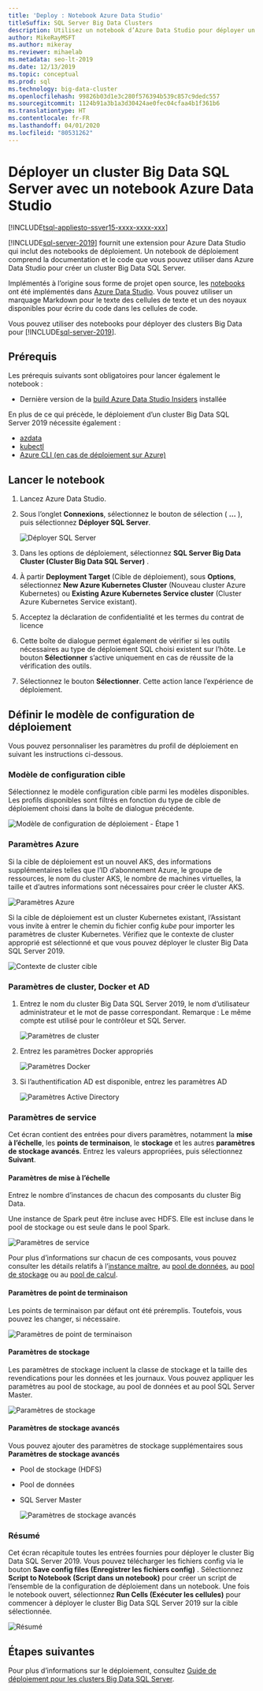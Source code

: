 ```yaml
---
title: 'Deploy : Notebook Azure Data Studio'
titleSuffix: SQL Server Big Data Clusters
description: Utilisez un notebook d’Azure Data Studio pour déployer un cluster Big Data.
author: MikeRayMSFT
ms.author: mikeray
ms.reviewer: mihaelab
ms.metadata: seo-lt-2019
ms.date: 12/13/2019
ms.topic: conceptual
ms.prod: sql
ms.technology: big-data-cluster
ms.openlocfilehash: 99826b03d1e3c280f576394b539c857c9dedc557
ms.sourcegitcommit: 1124b91a3b1a3d30424ae0fec04cfaa4b1f361b6
ms.translationtype: HT
ms.contentlocale: fr-FR
ms.lasthandoff: 04/01/2020
ms.locfileid: "80531262"
---
```

# <a name="deploy-sql-server-big-data-cluster-with-azure-data-studio-notebook"></a>Déployer un cluster Big Data SQL Server avec un notebook Azure Data Studio

[!INCLUDE[tsql-appliesto-ssver15-xxxx-xxxx-xxx](../includes/tsql-appliesto-ssver15-xxxx-xxxx-xxx.md)]

[!INCLUDE[sql-server-2019](../includes/sssqlv15-md.md)] fournit une extension pour Azure Data Studio qui inclut des notebooks de déploiement. Un notebook de déploiement comprend la documentation et le code que vous pouvez utiliser dans Azure Data Studio pour créer un cluster Big Data SQL Server.

Implémentés à l’origine sous forme de projet open source, les [notebooks](../azure-data-studio/notebooks-guidance.md) ont été implémentés dans [Azure Data Studio](https://docs.microsoft.com/sql/azure-data-studio/download). Vous pouvez utiliser un marquage Markdown pour le texte des cellules de texte et un des noyaux disponibles pour écrire du code dans les cellules de code.

Vous pouvez utiliser des notebooks pour déployer des clusters Big Data pour [!INCLUDE[sql-server-2019](../includes/sssqlv15-md.md)].

## <a name="prerequisites"></a>Prérequis

Les prérequis suivants sont obligatoires pour lancer également le notebook :

* Dernière version de la [build Azure Data Studio Insiders](https://github.com/microsoft/azuredatastudio#try-out-the-latest-insiders-build-from-master) installée

En plus de ce qui précède, le déploiement d’un cluster Big Data SQL Server 2019 nécessite également :

* [azdata](deploy-install-azdata.md)
* [kubectl](https://kubernetes.io/docs/tasks/tools/install-kubectl/#install-kubectl-binary-using-native-package-management)
* [Azure CLI (en cas de déploiement sur Azure)](https://docs.microsoft.com/cli/azure/install-azure-cli?view=azure-cli-latest)

## <a name="launch-the-notebook"></a>Lancer le notebook

1. Lancez Azure Data Studio.

2. Sous l’onglet **Connexions**, sélectionnez le bouton de sélection ( **...** ), puis sélectionnez **Déployer SQL Server**.

   ![Déployer SQL Server](media/notebooks-deploy/deploy-notebooks.png)

3. Dans les options de déploiement, sélectionnez **SQL Server Big Data Cluster (Cluster Big Data SQL Server)** .

4. À partir **Deployment Target** (Cible de déploiement), sous **Options**, sélectionnez **New Azure Kubernetes Cluster** (Nouveau cluster Azure Kubernetes) ou **Existing Azure Kubernetes Service cluster** (Cluster Azure Kubernetes Service existant).

5. Acceptez la déclaration de confidentialité et les termes du contrat de licence

6. Cette boîte de dialogue permet également de vérifier si les outils nécessaires au type de déploiement SQL choisi existent sur l’hôte. Le bouton **Sélectionner** s’active uniquement en cas de réussite de la vérification des outils.

7. Sélectionnez le bouton **Sélectionner**. Cette action lance l’expérience de déploiement.

## <a name="set-deployment-configuration-template"></a>Définir le modèle de configuration de déploiement

Vous pouvez personnaliser les paramètres du profil de déploiement en suivant les instructions ci-dessous.

### <a name="target-configuration-template"></a>Modèle de configuration cible

Sélectionnez le modèle configuration cible parmi les modèles disponibles. Les profils disponibles sont filtrés en fonction du type de cible de déploiement choisi dans la boîte de dialogue précédente.

   ![Modèle de configuration de déploiement - Étape 1](media/notebooks-deploy/deployment-configuration-template.png)

### <a name="azure-settings"></a>Paramètres Azure

Si la cible de déploiement est un nouvel AKS, des informations supplémentaires telles que l’ID d’abonnement Azure, le groupe de ressources, le nom du cluster AKS, le nombre de machines virtuelles, la taille et d’autres informations sont nécessaires pour créer le cluster AKS.

   ![Paramètres Azure](media/notebooks-deploy/azure-settings.png)

Si la cible de déploiement est un cluster Kubernetes existant, l’Assistant vous invite à entrer le chemin du fichier config *kube* pour importer les paramètres de cluster Kubernetes. Vérifiez que le contexte de cluster approprié est sélectionné et que vous pouvez déployer le cluster Big Data SQL Server 2019.

   ![Contexte de cluster cible](media/notebooks-deploy/target-cluster-context.png)

### <a name="cluster-docker-and-ad-settings"></a>Paramètres de cluster, Docker et AD

1. Entrez le nom du cluster Big Data SQL Server 2019, le nom d’utilisateur administrateur et le mot de passe correspondant.
Remarque : Le même compte est utilisé pour le contrôleur et SQL Server.

   ![Paramètres de cluster](media/notebooks-deploy/cluster-settings.png)

2. Entrez les paramètres Docker appropriés

   ![Paramètres Docker](media/notebooks-deploy/docker-settings.png)

3. Si l’authentification AD est disponible, entrez les paramètres AD

   ![Paramètres Active Directory](media/notebooks-deploy/active-directory-settings.png)

### <a name="service-settings"></a>Paramètres de service

Cet écran contient des entrées pour divers paramètres, notamment la **mise à l’échelle**, les **points de terminaison**, le **stockage** et les autres **paramètres de stockage avancés**. Entrez les valeurs appropriées, puis sélectionnez **Suivant**.

#### <a name="scale-settings"></a>Paramètres de mise à l’échelle

Entrez le nombre d’instances de chacun des composants du cluster Big Data.

Une instance de Spark peut être incluse avec HDFS. Elle est incluse dans le pool de stockage ou est seule dans le pool Spark.

   ![Paramètres de service](media/notebooks-deploy/service-settings.png)

Pour plus d’informations sur chacun de ces composants, vous pouvez consulter les détails relatifs à l’[instance maître](concept-master-instance.md), au [pool de données](concept-data-pool.md), au [pool de stockage](concept-storage-pool.md) ou au [pool de calcul](concept-compute-pool.md).

#### <a name="endpoint-settings"></a>Paramètres de point de terminaison

Les points de terminaison par défaut ont été préremplis. Toutefois, vous pouvez les changer, si nécessaire.

   ![Paramètres de point de terminaison](media/notebooks-deploy/endpoint-settings.png)

#### <a name="storage-settings"></a>Paramètres de stockage

Les paramètres de stockage incluent la classe de stockage et la taille des revendications pour les données et les journaux. Vous pouvez appliquer les paramètres au pool de stockage, au pool de données et au pool SQL Server Master.

   ![Paramètres de stockage](media/notebooks-deploy/storage-settings.png)

#### <a name="advanced-storage-settings"></a>Paramètres de stockage avancés

Vous pouvez ajouter des paramètres de stockage supplémentaires sous **Paramètres de stockage avancés**

* Pool de stockage (HDFS)
* Pool de données
* SQL Server Master

   ![Paramètres de stockage avancés](media/notebooks-deploy/advanced-storage-settings.png)

### <a name="summary"></a>Résumé

Cet écran récapitule toutes les entrées fournies pour déployer le cluster Big Data SQL Server 2019. Vous pouvez télécharger les fichiers config via le bouton **Save config files (Enregistrer les fichiers config)** . Sélectionnez **Script to Notebook (Script dans un notebook)** pour créer un script de l’ensemble de la configuration de déploiement dans un notebook. Une fois le notebook ouvert, sélectionnez **Run Cells (Exécuter les cellules)** pour commencer à déployer le cluster Big Data SQL Server 2019 sur la cible sélectionnée.

   ![Résumé](media/notebooks-deploy/deploy-sql-server-big-data-cluster-on-a-new-AKS-cluster.png)

## <a name="next-steps"></a>Étapes suivantes

Pour plus d’informations sur le déploiement, consultez [Guide de déploiement pour les clusters Big Data SQL Server](deployment-guidance.md).
